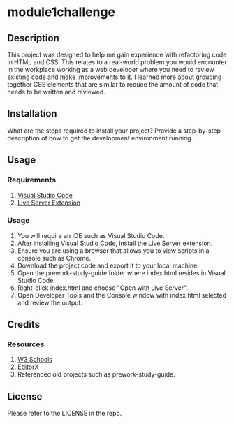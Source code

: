 # module1challenge

## Description

This project was designed to help me gain experience with refactoring code in HTML and CSS.
This relates to a real-world problem you would encounter in the workplace working as a web developer where you need to review existing code and make improvements to it.
I learned more about grouping together CSS elements that are similar to reduce the amount of code that needs to be written and reviewed.

## Installation

What are the steps required to install your project? Provide a step-by-step description of how to get the development environment running.

## Usage

### Requirements

1. [Visual Studio Code](https://code.visualstudio.com/download)
2. [Live Server Extension](https://marketplace.visualstudio.com/items?itemName=ritwickdey.LiveServer)

### Usage

1. You will require an IDE such as Visual Studio Code.
2. After installing Visual Studio Code, install the Live Server extension.
3. Ensure you are using a browser that allows you to view scripts in a console such as Chrome.
4. Download the project code and export it to your local machine.
5. Open the prework-study-guide folder where index.html resides in Visual Studio Code.
6. Right-click index.html and choose "Open with Live Server".
7. Open Developer Tools and the Console window with index.html selected and review the output.

## Credits

### Resources
1. [W3 Schools](https://www.w3schools.com/)
2. [EditorX](https://www.editorx.com/shaping-design/article/resize-image-css)
3. Referenced old projects such as prework-study-guide.

## License

Please refer to the LICENSE in the repo.
